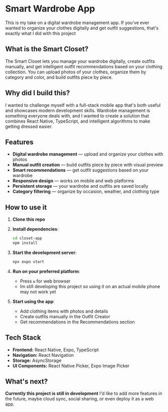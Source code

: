 # Smart Wardrobe App
This is my take on a digital wardrobe management app. If you've ever wanted to organize your clothes digitally and get outfit suggestions, that's exactly what I did with this project

## What is the Smart Closet?
The Smart Closet lets you manage your wardrobe digitally, create outfits manually, and get intelligent outfit recommendations based on your clothing collection. You can upload photos of your clothes, organize them by category and color, and build outfits piece by piece.

## Why did I build this?
I wanted to challenge myself with a full-stack mobile app that's both useful and showcases modern development skills. Wardrobe management is something everyone deals with, and I wanted to create a solution that combines React Native, TypeScript, and intelligent algorithms to make getting dressed easier.

## Features
- **Digital wardrobe management** — upload and organize your clothes with photos
- **Manual outfit creation** — build outfits piece by piece with visual preview
- **Smart recommendations** — get outfit suggestions based on your wardrobe
- **Responsive design** — works on mobile and web platforms
- **Persistent storage** — your wardrobe and outfits are saved locally
- **Category filtering** — organize by occasion, weather, and clothing type

## How to use it
1. **Clone this repo**
2. **Install dependencies**:
   ```sh
   cd closet-app
   npm install
   ```

3. **Start the development server**:
   ```sh
   npx expo start
   ```

4. **Run on your preferred platform**:
   - Press `w` for web browser
   - Im still developing this project so using it on an actual mobile phone may not work yet

5. **Start using the app**:
   - Add clothing items with photos and details
   - Create outfits manually in the Outfit Creator
   - Get recommendations in the Recommendations section

## Tech Stack
- **Frontend:** React Native, Expo, TypeScript
- **Navigation:** React Navigation
- **Storage:** AsyncStorage
- **UI Components:** React Native Picker, Expo Image Picker

## What's next?
**Currently this project is still in development** I'd like to add more features in the future, maybe cloud sync, social sharing, or even deploy it as a web app. 
